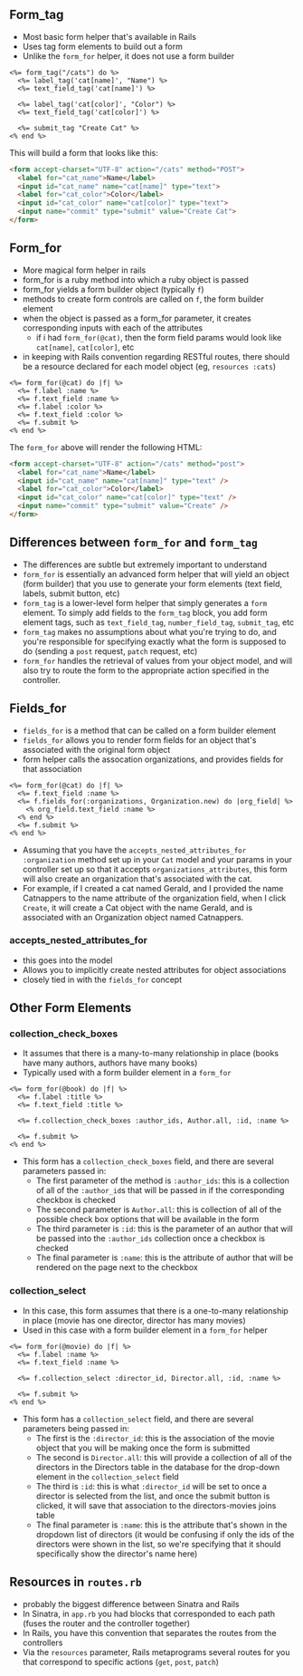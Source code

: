 
## Form_tag
- Most basic form helper that's available in Rails
- Uses tag form elements to build out a form
- Unlike the `form_for` helper, it does not use a form builder

```erb
<%= form_tag("/cats") do %>
  <%= label_tag('cat[name]', "Name") %>
  <%= text_field_tag('cat[name]') %>

  <%= label_tag('cat[color]', "Color") %>
  <%= text_field_tag('cat[color]') %>

  <%= submit_tag "Create Cat" %>
<% end %>
```

This will build a form that looks like this:

```html
<form accept-charset="UTF-8" action="/cats" method="POST">
  <label for="cat_name">Name</label>
  <input id="cat_name" name="cat[name]" type="text">
  <label for="cat_color">Color</label>
  <input id="cat_color" name="cat[color]" type="text">
  <input name="commit" type="submit" value="Create Cat">
</form>
```

## Form_for
- More magical form helper in rails
- form_for is a ruby method into which a ruby object is passed
- form_for yields a form builder object (typically `f`)
- methods to create form controls are called on `f`, the form builder element
- when the object is passed as a form_for parameter, it creates corresponding inputs with each of the attributes
    - if i had `form_for(@cat)`, then the form field params would look like `cat[name]`, `cat[color]`, etc
- in keeping with Rails convention regarding RESTful routes, there should be a resource declared for each model object (eg, `resources :cats`)

```erb
<%= form_for(@cat) do |f| %>
  <%= f.label :name %>
  <%= f.text_field :name %>
  <%= f.label :color %>
  <%= f.text_field :color %>
  <%= f.submit %>
<% end %>
```

The `form_for` above will render the following HTML:

```html
<form accept-charset="UTF-8" action="/cats" method="post">
  <label for="cat_name">Name</label>
  <input id="cat_name" name="cat[name]" type="text" />
  <label for="cat_color">Color</label>
  <input id="cat_color" name="cat[color]" type="text" />
  <input name="commit" type="submit" value="Create" />
</form>
```

## Differences between `form_for` and `form_tag`
- The differences are subtle but extremely important to understand
- `form_for` is essentially an advanced form helper that will yield an object (form builder) that you use to generate your form elements (text field, labels, submit button, etc)
- `form_tag` is a lower-level form helper that simply generates a `form` element. To simply add fields to the `form_tag` block, you add form element tags, such as `text_field_tag`, `number_field_tag`, `submit_tag`, etc
- `form_tag` makes no assumptions about what you're trying to do, and you're responsible for specifying exactly what the form is supposed to do (sending a `post` request, `patch` request, etc)
- `form_for` handles the retrieval of values from your object model, and will also try to route the form to the appropriate action specified in the controller.

## Fields_for
- `fields_for` is a method that can be called on a form builder element
- `fields_for` allows you to render form fields for an object that's associated with the original form object
- form helper calls the assocation organizations, and provides fields for that association

```erb
<%= form_for(@cat) do |f| %>
  <%= f.text_field :name %>
  <%= f.fields_for(:organizations, Organization.new) do |org_field| %>
    <% org_field.text_field :name %>
  <% end %>
  <%= f.submit %>
<% end %>
```

- Assuming that you have the `accepts_nested_attributes_for :organization` method set up in your `Cat` model and your params in your controller set up so that it accepts `organizations_attributes`, this form will also create an organization that's associated with the cat.
- For example, if I created a cat named Gerald, and I provided the name Catnappers to the name attribute of the organization field, when I click `Create`, it will create a Cat object with the name Gerald, and is associated with an Organization object named Catnappers.

### accepts_nested_attributes_for  
- this goes into the model
- Allows you to implicitly create nested attributes for object associations
- closely tied in with the `fields_for` concept

## Other Form Elements

### collection_check_boxes
- It assumes that there is a many-to-many relationship in place (books have many authors, authors have many books)
- Typically used with a form builder element in a `form_for`

```erb
<%= form_for(@book) do |f| %>
  <%= f.label :title %>
  <%= f.text_field :title %>

  <%= f.collection_check_boxes :author_ids, Author.all, :id, :name %>

  <%= f.submit %>
<% end %>
```

- This form has a `collection_check_boxes` field, and there are several parameters passed in:
  - The first parameter of the method is `:author_ids`: this is a collection of all of the `:author_id`s that will be passed in if the corresponding checkbox is checked
  - The second parameter is `Author.all`: this is collection of all of the possible check box options that will be available in the form
  - The third parameter is `:id`: this is the parameter of an author that will be passed into the `:author_ids` collection once a checkbox is checked
  - The final parameter is `:name`: this is the attribute of author that will be rendered on the page next to the checkbox

### collection_select
- In this case, this form assumes that there is a one-to-many relationship in place (movie has one director, director has many movies)
- Used in this case with a form builder element in a `form_for` helper

```erb
<%= form_for(@movie) do |f| %>
  <%= f.label :name %>
  <%= f.text_field :name %>

  <%= f.collection_select :director_id, Director.all, :id, :name %>

  <%= f.submit %>
<% end %>
```

- This form has a `collection_select` field, and there are several parameters being passed in:
  - The first is the `:director_id`: this is the association of the movie object that you will be making once the form is submitted
  - The second is `Director.all`: this will provide a collection of all of the directors in the Directors table in the database for the drop-down element in the `collection_select` field
  - The third is `:id`: this is what `:director_id` will be set to once a director is selected from the list, and once the submit button is clicked, it will save that association to the directors-movies joins table
  - The final parameter is `:name`: this is the attribute that's shown in the dropdown list of directors (it would be confusing if only the ids of the directors were shown in the list, so we're specifying that it should specifically show the director's name here)

## Resources in `routes.rb`
- probably the biggest difference between Sinatra and Rails
- In Sinatra, in `app.rb` you had blocks that corresponded to each path (fuses the router and the controller together)
- In Rails, you have this convention that separates the routes from the controllers
- Via the `resources` parameter, Rails metaprograms several routes for you that correspond to specific actions (`get`, `post`, `patch`)
